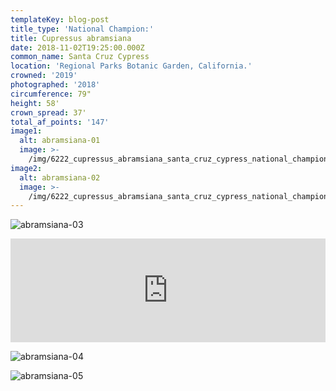 ```yaml
---
templateKey: blog-post
title_type: 'National Champion:'
title: Cupressus abramsiana
date: 2018-11-02T19:25:00.000Z
common_name: Santa Cruz Cypress
location: 'Regional Parks Botanic Garden, California.'
crowned: '2019'
photographed: '2018'
circumference: 79"
height: 58'
crown_spread: 37'
total_af_points: '147'
image1:
  alt: abramsiana-01
  image: >-
    /img/6222_cupressus_abramsiana_santa_cruz_cypress_national_champion_tilden_botanical_park_california_11-1-2018_american_forests_brian_kelley_full.jpg
image2:
  alt: abramsiana-02
  image: >-
    /img/6222_cupressus_abramsiana_santa_cruz_cypress_national_champion_tilden_botanical_park_california_11-1-2018_american_forests_brian_kelley_trunk.jpg
---
```

![abramsiana-03](/img/6222_cupressus_abramsiana_santa_cruz_cypress_national_champion_tilden_botanical_park_california_11-1-2018_american_forests_brian_kelley_cones.jpg)

<iframe width="100%" height="166" scrolling="no" frameborder="no" allow="autoplay" src="https://w.soundcloud.com/player/?url=https%3A//api.soundcloud.com/tracks/606026019&color=%23ff5500&auto_play=false&hide_related=false&show_comments=true&show_user=true&show_reposts=false&show_teaser=true"></iframe>

![abramsiana-04](/img/6222_cupressus_abramsiana_santa_cruz_cypress_national_champion_tilden_botanical_park_california_11-1-2018_american_forests_brian_kelley_cone.jpg)

![abramsiana-05](/img/6222_cupressus_abramsiana_santa_cruz_cypress_national_champion_tilden_botanical_park_california_11-1-2018_american_forests_brian_kelley_needle_1.jpg)
